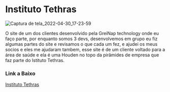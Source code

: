# Instituto Tethras

![Captura de tela_2022-04-30_17-23-59](https://user-images.githubusercontent.com/99847920/166121723-e1113584-6b37-4172-ad64-f4081aab1d5f.png)

O site de um dos clientes desenvolvido pela GreiNap technology
onde eu faço parte, por enquanto somos 3 devs, desenvolvemos em grupo eu fiz algumas partes do site
e revisamos o que cada um fez, e ajudei os meus socios e eles me ajudaram tambem, esse site é de um 
cliente voltado para a área de saúde e ela é uma Houden no topo da pirâmides de empresa que faz parte
do Istituto Tethras.
<p><h3>Link a Baixo</h3></p>
<a href="https://www.institutotethras.com.br/">Instituto Tethras</a>

